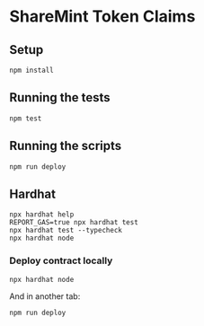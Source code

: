 # ShareMint Token Claims

## Setup

```shell
npm install
```

## Running the tests

```shell
npm test
```

## Running the scripts

```shell
npm run deploy
```

## Hardhat

```shell
npx hardhat help
REPORT_GAS=true npx hardhat test
npx hardhat test --typecheck
npx hardhat node
```

### Deploy contract locally

```shell
npx hardhat node
```

And in another tab:

```shell
npm run deploy
```
